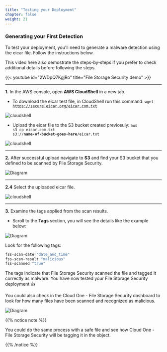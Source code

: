 ```yaml
---
title: "Testing your Deployment"
chapter: false
weight: 21
---
```


### Generating your First Detection

To test your deployment, you'll need to generate a malware detection using the eicar file. Follow the instructions below. 

This video here also demostrate the steps-by-steps if you prefer to check additional details before following the steps. 

{{< youtube id="2WDpQ7KgjRo" title="File Storage Security demo" >}}

---

**1.** In the AWS console, open **AWS CloudShell** in a new tab.

- To download the eicar test file, in CloudShell run this command: <code>wget https://secure.eicar.org/eicar.com.txt</code> 

![cloudshell](/images/wget.png)

- Upload the eicar file to the S3 bucket created previosuly: <code>aws s3 cp eicar.com.txt s3://**name-of-bucket-goes-here**/eicar.txt</code>

![cloudshell](/images/eicar.png)


---

**2.** After successful upload navigate to **S3** and find your S3 bucket that you defined to be scanned by File Storage Security.

![Diagram](/images/s3_1.png)

---

**2.4** Select the uploaded eicar file.

![cloudshell](/images/eicar-upload.png)

---

**3.** Examine the tags applied from the scan results. 

- Scroll to the <b>Tags</b> section, you will see the details like the example below:


![Diagram](/images/tags_updated.png)

Look for the following tags:
``` bash
fss-scan-date "date_and_time"
fss-scan-result "malicious"
fss-scanned "true"
```
The tags indicate that File Storage Security scanned the file and tagged it correctly as malware. You have now tested your File Storage Security deployment :+1:

You could also check in the Cloud One - File Storage Security dashboard to look for how many files have been scanned and recognized as malicious. 

![Diagram](/images/s3_4.png)

{{% notice note %}}
<p style='text-align: left;'>
You could do the same process with a safe file and see how Cloud One - File Storage Security will be tagging it in the object.
</p>
{{% /notice %}}



